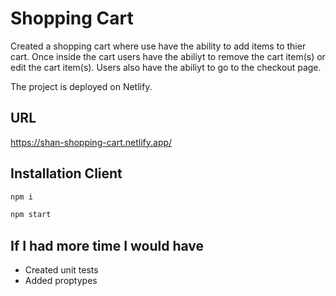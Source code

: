 # Shopping Cart 

Created a shopping cart where use have the ability to add items to thier cart. Once inside the cart users have the abiliyt to remove the cart item(s) or edit the cart item(s). Users also have the abiliyt to go to the checkout page.

The project is deployed on Netlify.

## URL

https://shan-shopping-cart.netlify.app/


## Installation Client 

```bash
npm i 
```

```bash
npm start
```

## If I had more time I would have
- Created unit tests
- Added proptypes 
